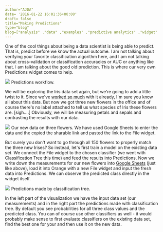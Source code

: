 ```yaml
---
author="AJDA"
date= '2016-01-22 16:01:36+00:00'
draft= false
title="Making Predictions"
type="blog"
blog=["analysis" ,"data" ,"examples" ,"predictive analytics" ,"widget" ]
---
```


One of the cool things about being a data scientist is being able to predict. That is, predict before we know the actual outcome. I am not talking about verifying your favorite classification algorithm here, and I am not talking about cross-validation or classification accuracies or AUC or anything like that. I am talking about the good old prediction. This is where our very own Predictions widget comes to help.

![](/images/2016/01/predictions_new_interface2.png)
Predictions workflow.



We will be exploring the Iris data set again, but we're going to add a little twist to it. Since we've [worked so much](/blog/2015/07/24/visualizing-misclassifications/) with it already, I'm sure you know all about this data. But now we got three new flowers in the office and of course there's no label attached to tell us what species of Iris these flowers are. [sigh....] Obviously, we will be measuring petals and sepals and contrasting the results with our data.

![](/images/2016/01/predictions_new_interface3-2.png)
Our new data on three flowers. We have used Google Sheets to enter the data and the copied the sharable link and pasted the link to the File widget.



But surely you don't want to go through all 150 flowers to properly match the three new Irises? So instead, let's first train a model on the existing data set. We connect the File widget to the chosen classifier (we went with Classification Tree this time) and feed the results into Predictions. Now we write down the measurements for our new flowers into [Google Sheets](https://www.youtube.com/watch?v=MHcGdQeYCMg) (just like above), load it into Orange with a new File widget and input the fresh data into Predictions. We can observe the predicted class directly in the widget itself.

![](/images/2016/01/predictions_new_interface1.png)
Predictions made by classification tree.



In the left part of the visualization we have the input data set (our measurements) and in the right part the predictions made with classification tree. By default you see probabilities for all three class values and the predicted class. You can of course use other classifiers as well - it would probably make sense to first evaluate classifiers on the existing data set, find the best one for your and then use it on the new data.


